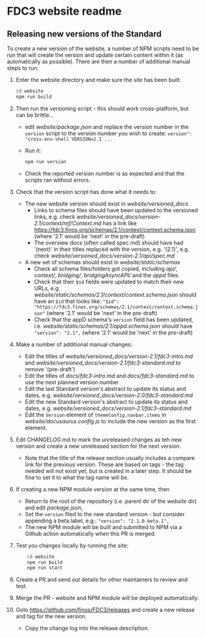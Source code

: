 # FDC3 website readme

## Releasing new versions of the Standard

To create a new version of the website, a number of NPM scripts need to be run that will create the version and update certain content within it (as automatically as possible). There are then a number of additional manual steps to run.

1. Enter the website directory and make sure the site has been built:

    ```bash
    cd website
    npm run build
    ```

2. Then run the versioning script - this should work cross-platform, but can be brittle...
    - edit *website/package.json* and replace the version number in the `version` script to the version number you wish to create:
        `version": "cross-env-shell VERSION=2.1 ...`
    - Run it:

        ```bash
        npm run version
        ```

    - Check the reported version number is as expected and that the scripts ran without errors. 

3. Check that the version script has done what it needs to:
    - The new website version should exist in _website/versioned_docs_
        - Links to schema files should have been updated to the versioned links, e.g. check *website/versioned_docs/version-2.1/context/ref/Context.md* has a link like <https://fdc3.finos.org/schemas/2.1/context/context.schema.json> (where '2.1' would be 'next' in the pre-draft)
        - The overview docs (often called spec.md) should have had '(next)' in their titles replaced with the version, e.g. '(2.1)', e.g. check *website/versioned_docs/version-2.1/api/spec.md*
    - A new set of schemas should exist in *website/static/schemas*
        - Check all schema files/folders got copied, including *api/*, *context/*, *bridging/*, *bridgingAsyncAPI/* and the *appd* files.
        - Check that their `$id` fields were updated to match their new URLs, e.g. *website/static/schemas/2.1/context/context.schema.json* should have an `$id` that looks like: `"$id": "https://fdc3.finos.org/schemas/2.1/context/context.schema.json"` (where '2.1' would be 'next' in the pre-draft)
        - Check that the appD schema's `version` field has been updated, i.e. *website/static/schemas/2.1/appd.schema.json* should have `"version": "2.1",` (where '2.1' would be 'next' in the pre-draft)

4. Make a number of additional manual changes:
    - Edit the titles of *website/versioned_docs/version-2.1/fdc3-intro.md* and *website/versioned_docs/version-2.1/fdc3-standard.md* to remove '(pre-draft')
    - Edit the titles of *docs/fdc3-intro.md* and *docs/fdc3-standard.md* to use the next planned version number
    - Edit the last Standard version's abstract to update its status and dates, e.g. *website/versioned_docs/version-2.0/fdc3-standard.md*
    - Edit the new Standard version's abstract  to update its status and dates, e.g. *website/versioned_docs/version-2.1/fdc3-standard.md*
    - Edit the `Version` element of `themeConfig.navbar.items` in *website/docusaurus.config.js* to include the new version as the first element.

5. Edit CHANGELOG.md to mark the unreleased changes as teh new version and create a new unreleased section for the next version.
    - Note that the title of the release section usually includes a compare link for the previous version. These are based on tags - the tag needed will not exist yet, but is created in a later step. It should be fine to set it to what the tag name will be.

6. If creating a new NPM module version at the same time, then
    - Return to the root of the repository (i.e. parent dir of the *website* dir) and edit *package.json*,
    - Set the `version` filed to the new standard version - but consider appending a beta label, e.g.: `"version": "2.1.0-beta.1",`
    - The new NPM module will be built and submitted to NPM via a Github action automatically when this PR is merged.

7. Test you changes locally by running the site:

    ```bash
        cd website
        npm run build
        npm run start
    ```

8. Create a PR and send out details for other maintainers to review and test.

9. Merge the PR - website and NPM module will be deployed automatically.

10. Goto <https://github.com/finos/FDC3/releases> and create a new release and tag for the new version.
    - Copy the change log into the release description.